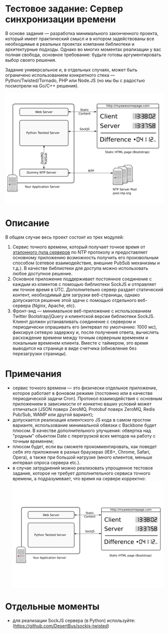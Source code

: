 # Тестовое задание: Сервер синхронизации времени

В основе задания — разработка минимального законченного проекта, который имеет
практический смысл и в котором задействованы все необходимые в реальных
проектах компании библиотеки и архитектурные подходы. Однако во многих моментах
реализации у вас полная свобода, основное требование: будьте готовы
аргументировать выбор своего решения.

Задание универсальное и, в отдельных случаях, может быть ограничено
использованием конкретного стека — Python/Twisted/Tornado, PHP или Node.JS (но
мы бы с радостью посмотрели на Go/C++ решения).

![](https://raw.githubusercontent.com/trdata/test-timeserver/master/task2.png)

#  Описание

В общем случае весь проект состоит из трех модулей:
 1. Сервис точного времени, который получает точное время от [эталонного пула
    серверов](http://www.pool.ntp.org) по NTP протоколу и предоставляет
    основному приложению возможность получить его произвольным способом
    (сетевое взаимодействие, внешние PubSub механизмы и т.д.). В качестве
    библиотеки для доступа можно использовать любое доступное решение.
 2. Основное приложение поддерживает постоянное соединение с каждым из клиентов
    с помощью библиотеки SockJS и отправляет им точное время в UTC.
    Дополнительно сервер раздает статический контент, необходимый для загрузки
    веб-страницы, однако допускается решение этой здачи с помощью отдельного
    веб-сервера (Nginx, Apache, etc).
 3. Фронт-энд — минимальное веб-приложение с использованием Twitter
    Bootstrap/jQuery и клиентской версии библиотеки SockJS. Клиент должен
    устанавливать соединение с сервером и периодически опрашивать его (интервал
    по умолчанию: 1000 мс), фиксируя сетевую задержку и, после получения
    ответа, вычислять расхождение времени между точным серверным временем и
    локальным временем клиента. Вместе с таймером, это время выводится на
    странице в виде счетчика (обновление без перезагрузки страницы).

# Примечания

 - сервис точного времени — это физически отдельное приложение, которое
   работает в фоновом режиме (постоянно или в качестве периодической задачи
   Cron). Протокол взаимодействия с основным приложением в зависимости от
   конкетно ваших условий может отличаться (JSON поверх ZeroMQ, Protobuf поверх
   ZeroMQ, Redis Pub/Sub, WAMP или другой вариант);
 - допускается реализация клиентского JS кода в самом простом варианте,
   использование минимальной обвязки с Backbone будет плюсом. В качестве
   дополнительного улучшения: обвертка над "родным" обьектом Date с перегрузкой
   всех методов на работу с точным временем;
 - плюсом будет, если вы сможете прокомментировать, как поведет себя это
   приложение в разных браузерах (IE8+, Chrome, Safari, Opera), а также при
   большой нагрузке (много клиентов, меньше интервал опроса сервера etc.).
 - в случае затруднений можно реализовать упрощенное тестовое задание, которое
   не требует дополнительного сервиса точного времени, а подразумевает, что
   время на сервере корректно:
   ![рисунок](https://raw.githubusercontent.com/trdata/test-timeserver/master/task1.png)

# Отдельные моменты
- для реализации SockJS сервера (в Python) используйте: (https://github.com/DesertBus/sockjs-twisted)
